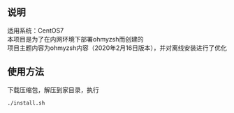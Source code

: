 ## 说明
适用系统：CentOS7  
本项目是为了在内网环境下部署ohmyzsh而创建的  
项目主题内容为ohmyzsh内容（2020年2月16日版本），并对离线安装进行了优化
## 使用方法
下载压缩包，解压到家目录，执行
```bash
./install.sh
```
